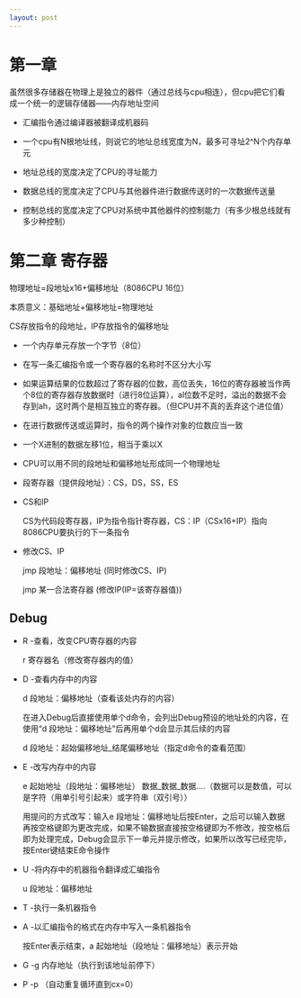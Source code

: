 ```yaml
---
layout: post
---
```

# 第一章

虽然很多存储器在物理上是独立的器件（通过总线与cpu相连），但cpu把它们看成一个统一的逻辑存储器——内存地址空间

- 汇编指令通过编译器被翻译成机器码

- 一个cpu有N根地址线，则说它的地址总线宽度为N，最多可寻址2^N个内存单元

- 地址总线的宽度决定了CPU的寻址能力

- 数据总线的宽度决定了CPU与其他器件进行数据传送时的一次数据传送量

- 控制总线的宽度决定了CPU对系统中其他器件的控制能力（有多少根总线就有多少种控制）

# 第二章 寄存器

物理地址=段地址x16+偏移地址（8086CPU 16位）

本质意义：基础地址+偏移地址=物理地址

CS存放指令的段地址，IP存放指令的偏移地址

- 一个内存单元存放一个字节（8位）

- 在写一条汇编指令或一个寄存器的名称时不区分大小写

- 如果运算结果的位数超过了寄存器的位数，高位丢失，16位的寄存器被当作两个8位的寄存器存放数据时（进行8位运算），al位数不足时，溢出的数据不会存到ah，这时两个是相互独立的寄存器。（但CPU并不真的丢弃这个进位值）

- 在进行数据传送或运算时，指令的两个操作对象的位数应当一致

- 一个X进制的数据左移1位，相当于乘以X

- CPU可以用不同的段地址和偏移地址形成同一个物理地址

- 段寄存器（提供段地址）：CS，DS，SS，ES

- CS和IP

  CS为代码段寄存器，IP为指令指针寄存器，CS：IP（CSx16+IP）指向8086CPU要执行的下一条指令

- 修改CS、IP

  jmp 段地址：偏移地址               (同时修改CS、IP)

  jmp 某一合法寄存器                 (修改IP(IP=该寄存器值))

## Debug

- R -查看，改变CPU寄存器的内容

  r 寄存器名（修改寄存器内的值）

- D -查看内存中的内容

  d 段地址：偏移地址（查看该处内存的内容）

  在进入Debug后直接使用单个d命令，会列出Debug预设的地址处的内容，在使用“d 段地址：偏移地址”后再用单个d会显示其后续的内容

  d 段地址：起始偏移地址_结尾偏移地址（指定d命令的查看范围）

- E -改写内存中的内容

  e 起始地址（段地址：偏移地址） 数据_数据_数据....（数据可以是数值，可以是字符（用单引号引起来）或字符串（双引号））

  用提问的方式改写：输入e 段地址：偏移地址后按Enter，之后可以输入数据再按空格键即为更改完成，如果不输数据直接按空格键即为不修改，按空格后即为处理完成，Debug会显示下一单元并提示修改，如果所以改写已经完毕，按Enter键结束E命令操作

- U -将内存中的机器指令翻译成汇编指令

  u 段地址：偏移地址

- T -执行一条机器指令

- A -以汇编指令的格式在内存中写入一条机器指令

  按Enter表示结束，a  起始地址（段地址：偏移地址）表示开始

- G -g 内存地址（执行到该地址前停下）

- P -p （自动重复循环直到cx=0）
